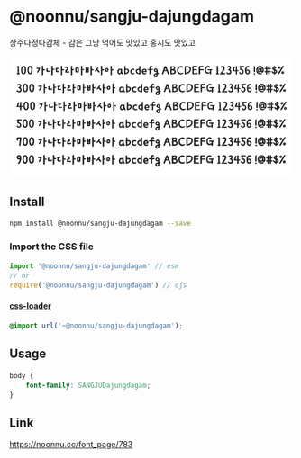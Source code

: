 # @noonnu/sangju-dajungdagam

상주다정다감체 - 감은 그냥 먹어도 맛있고 홍시도 맛있고

![example](./example.png)

## Install

```bash
npm install @noonnu/sangju-dajungdagam --save
```

### Import the CSS file

```js
import '@noonnu/sangju-dajungdagam' // esm
// or
require('@noonnu/sangju-dajungdagam') // cjs
```

#### [css-loader](https://github.com/webpack-contrib/css-loader)

```css
@import url('~@noonnu/sangju-dajungdagam');
```

## Usage

```css
body {
    font-family: SANGJUDajungdagam;
}
```

## Link

https://noonnu.cc/font_page/783
